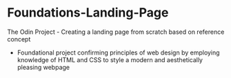 # Foundations-Landing-Page
The Odin Project - Creating a landing page from scratch based on reference concept

- Foundational project confirming principles of web design by employing knowledge of HTML and CSS to style a modern and aesthetically pleasing webpage
